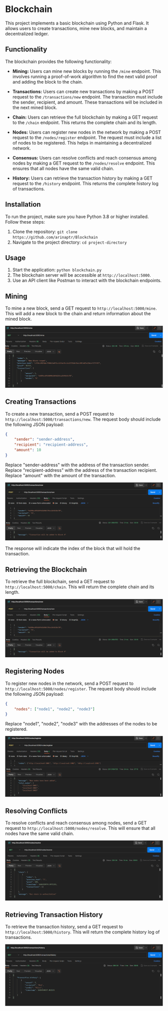 # Blockchain

This project implements a basic blockchain using Python and Flask. It allows users to create transactions, mine new blocks, and maintain a decentralized ledger.

## Functionality

The blockchain provides the following functionality:

- **Mining:** Users can mine new blocks by running the `/mine` endpoint. This involves running a proof-of-work algorithm to find the next valid proof and adding the block to the chain.

- **Transactions:** Users can create new transactions by making a POST request to the `/transactions/new` endpoint. The transaction must include the sender, recipient, and amount. These transactions will be included in the next mined block.

- **Chain:** Users can retrieve the full blockchain by making a GET request to the `/chain` endpoint. This returns the complete chain and its length.

- **Nodes:** Users can register new nodes in the network by making a POST request to the `/nodes/register` endpoint. The request must include a list of nodes to be registered. This helps in maintaining a decentralized network.

- **Consensus:** Users can resolve conflicts and reach consensus among nodes by making a GET request to the `/nodes/resolve` endpoint. This ensures that all nodes have the same valid chain.

- **History:** Users can retrieve the transaction history by making a GET request to the `/history` endpoint. This returns the complete history log of transactions.

## Installation

To run the project, make sure you have Python 3.8 or higher installed. Follow these steps:

1. Clone the repository: `git clone https://github.com/arinaptr/Blockchain`
2. Navigate to the project directory: `cd project-directory`

## Usage

1. Start the application: `python blockchain.py`
2. The blockchain server will be accessible at `http://localhost:5000`.
3. Use an API client like Postman to interact with the blockchain endpoints.

## Mining

To mine a new block, send a GET request to `http://localhost:5000/mine`. 
This will add a new block to the chain and return information about the mined block.

![mine](example/mine.png)

## Creating Transactions

To create a new transaction, send a POST request to `http://localhost:5000/transactions/new`. 
The request body should include the following JSON payload:

```json
{
    "sender": "sender-address",
    "recipient": "recipient-address",
    "amount": 10
}
```

Replace "sender-address" with the address of the transaction sender.
Replace "recipient-address" with the address of the transaction recipient.
Replace "amount" with the amount of the transaction.

![create transaction](example/create_transaction.png)

The response will indicate the index of the block that will hold the transaction.

## Retrieving the Blockchain

To retrieve the full blockchain, send a GET request to `http://localhost:5000/chain`.
This will return the complete chain and its length.

![retreive chain](example/retrieve_chain.png)

## Registering Nodes

To register new nodes in the network, send a POST request to `http://localhost:5000/nodes/register`.
The request body should include the following JSON payload:

```json
{
    "nodes": ["node1", "node2", "node3"]
}
```

Replace "node1", "node2", "node3" with the addresses of the nodes to be registered.

![register node](example/register_node.png)

## Resolving Conflicts

To resolve conflicts and reach consensus among nodes, send a GET request to `http://localhost:5000/nodes/resolve`.
This will ensure that all nodes have the same valid chain.

![resolve conflicts](example/resolve_conflicts.png)

## Retrieving Transaction History

To retrieve the transaction history, send a GET request to `http://localhost:5000/history`.
This will return the complete history log of transactions.

![history](example/history.png)
